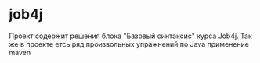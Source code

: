 # job4j
Проект содержит решения блока "Базовый синтаксис" курса Job4j.
Так же в проекте етсь ряд произвольных упражнений по Java 
применение maven
